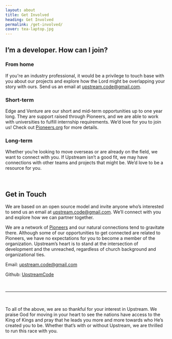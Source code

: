 ```yaml
---
layout: about
title: Get Involved
heading: Get Involved
permalink: /get-involved/
cover: tea-laptop.jpg
---
```


## I’m a developer. How can I join?

### From home
If you're an industry professional, it would be a privilege to touch base with you about our projects and explore how the Lord might be overlapping your story with ours.  Send us an email at [upstream.code@gmail.com](mailto:upstream.code@gmail.com).

### Short-term
Edge and Venture are our short and mid-term opportunities up to one year long. They are support raised through Pioneers, and we are able to work with universities to fulfill internship requirements. We’d love for you to join us! Check out [Pioneers.org](https://pioneers.org/#/) for more details.   <br />

### Long-term
Whether you’re looking to move overseas or are already on the field, we want to connect with you. If Upstream isn’t a good fit, we may have connections with other teams and projects that might be. We’d love to be a resource for you.

<br />

## Get in Touch

We are based on an open source model and invite anyone who’s interested to send us an email at [upstream.code@gmail.com](mailto:upstream.code@gmail.com). We’ll connect with you and explore how we can partner together.

We are a network of [Pioneers](https://pioneers.org/#/) and our natural connections tend to gravitate there. Although some of our opportunities to get connected are related to Pioneers, we have no expectations for you to become a member of the organization. Upstream’s heart is to stand at the intersection of development and the unreached, regardless of church background and organizational ties. 

Email: [upstream.code@gmail.com](https://pioneers.org/#/)

Github: [UpstreamCode](https://github.com/UpstreamCode)


 <br />

------

 <br /> 
 
To all of the above, we are so thankful for your interest in Upstream. We praise God for moving in your heart to see the nations have access to the King of Kings and pray that he leads you more and more towards who He’s created you to be. Whether that’s with or without Upstream, we are thrilled to run this race with you.
